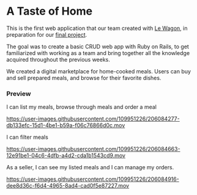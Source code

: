 # A Taste of Home

This is the first web application that our team created with [Le Wagon](https://www.lewagon.com), in preparation for our [final project](https://github.com/barbayjuliette/take_trails).

The goal was to create a basic CRUD web app with Ruby on Rails, to get familiarized with working as a team and bring together all the knowledge acquired throughout the previous weeks.

We created a digital marketplace for home-cooked meals. Users can buy and sell prepared meals, and browse for their favorite dishes.

### Preview


I can list my meals, browse through meals and order a meal

https://user-images.githubusercontent.com/109951226/206084277-db133efc-15d1-4be1-b59a-f06c76866d0c.mov

I can filter meals

https://user-images.githubusercontent.com/109951226/206084663-12e91be1-04c6-4dfb-a4d2-cda1b1543cd9.mov

As a seller, I can see my listed meals and I can manage my orders.

https://user-images.githubusercontent.com/109951226/206084916-dee8d36c-f6d4-4965-8ad4-cad0f5e87227.mov

